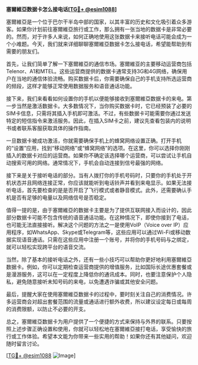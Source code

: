 **塞爾維亞数据卡怎么接电话[[TG💪+ @esim1088](https://t.me/s/esim1088)]**

塞爾維亞是一个位于巴尔干半岛中部的国家，以其丰富的历史和文化吸引着众多游客。如果你计划前往塞爾維亞旅行或工作，那么拥有一张当地的数据卡是非常必要的。然而，对于许多人来说，如何正确地使用这张数据卡来接听电话可能会成为一个小难题。今天，我们就来详细聊聊塞爾維亞数据卡怎么接电话，希望能帮助到有需要的朋友们。

首先，让我们简单了解一下塞爾維亞的通信市场。塞爾維亚的主要移动运营商包括Telenor、A1和MTEL。这些运营商提供的数据卡通常支持3G和4G网络，确保用户在当地的通信体验流畅。购买数据卡后，你需要确保自己的手机支持所选运营商的频段，这样才能够正常使用数据服务和语音通话功能。

接下来，我们来看看如何设置你的手机以便能够接收到塞爾維亞数据卡的来电。第一步当然是激活数据卡。大多数情况下，当你购买数据卡时，它已经预装了必要的SIM卡信息，只需将其插入手机即可激活。不过，有些数据卡可能需要你通过发送特定的短信指令来激活服务。因此，在插入SIM卡之前，建议先查看包装内的说明书或者联系客服获取具体的操作指南。

一旦数据卡被成功激活，你就需要确保手机上的蜂窝网络设置正确。打开手机的“设置”应用，找到“移动网络”或“蜂窝网络”的选项。在这里，你可以选择你刚刚插入的数据卡对应的运营商。如果你不确定该选择哪个运营商，可以尝试让手机自动搜索可用的网络。通常情况下，手机会自动连接到信号最强的网络。

接下来是关于接听电话的部分。当有人拨打你的手机号码时，只要你的手机处于开机状态并且网络连接正常，你应该就能听到电话铃声并看到来电显示。如果无法接听电话，首先要检查的是是否开启了飞行模式或者静音模式。此外，还需要确认手机是否有足够的电量以及网络信号是否稳定。

值得一提的是，由于塞爾維亞的数据卡主要是为了提供互联网接入而设计的，因此部分数据卡可能不包含传统的语音通话功能。在这种情况下，即使你接到了电话，也可能无法直接接听。解决这个问题的方法之一是使用VoIP（Voice over IP）应用程序，如WhatsApp、Skype或Telegram等，这些应用可以通过Wi-Fi或移动数据实现语音通话。只需在这些应用中注册一个账号，并将你的手机号码与之绑定，就可以轻松实现跨平台的语音交流。

当然，除了基本的接听电话之外，还有一些小技巧可以帮助你更好地利用塞爾維亞数据卡。例如，你可以定期检查运营商提供的增值服务，比如国际长途优惠套餐或是漫游服务，这可以在一定程度上降低你的通讯成本。同时，也要注意保护个人隐私，避免随意接听未知号码的来电，以免遭遇诈骗或其他安全问题。

最后，提醒大家在使用塞爾維亞数据卡的过程中，要时刻关注自己的消费情况。许多运营商会对超出套餐范围的流量或通话进行额外收费，所以建议设定每日或每周的消费限额，以防止不必要的开支。

总之，塞爾維亞数据卡为用户提供了一个便捷的方式来保持与外界的联系。只要按照上述步骤正确设置和使用，你就可以轻松地在塞爾維亞接打电话，享受愉快的旅行或工作体验。希望本文能为你带来一些实用的帮助！如果你还有其他疑问，欢迎随时留言讨论。

[[TG💪+ @esim1088](https://t.me/s/esim1088) ![Image](https://i.postimg.cc/4NQfJmqS/Snipaste-2025-05-13-00-14-12.png)]